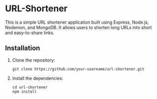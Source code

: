 ﻿# URL-Shortener

This is a simple URL shortener application built using Express, Node.js, Nodemon, and MongoDB. It allows users to shorten long URLs into short and easy-to-share links.

## Installation

1. Clone the repository:
   
   ```
   git clone https://github.com/your-username/url-shortener.git
   ```
   
2. Install the dependencies:

   ```
   cd url-shortener
   npm install
   ```

   
